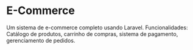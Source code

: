 # E-Commerce
Um sistema de e-commerce completo usando Laravel. Funcionalidades: Catálogo de produtos, carrinho de compras, sistema de pagamento, gerenciamento de pedidos.
